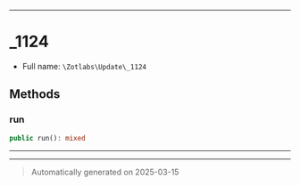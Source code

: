 ***

# _1124





* Full name: `\Zotlabs\Update\_1124`




## Methods


### run



```php
public run(): mixed
```












***


***
> Automatically generated on 2025-03-15

